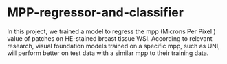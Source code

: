 # MPP-regressor-and-classifier
In this project, we trained a model to regress the mpp (Microns Per Pixel
) value of patches on HE-stained breast tissue WSI. According to relevant research, visual foundation models trained on a specific mpp, such as UNI, will perform better on test data with a similar mpp to their training data.

